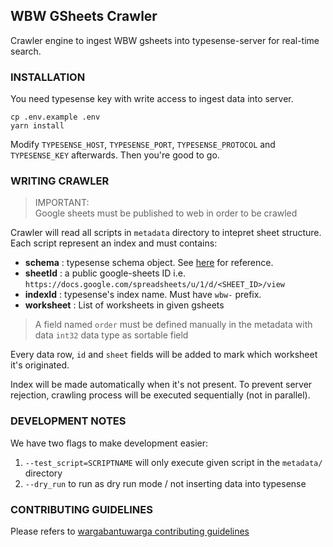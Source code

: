 ## WBW GSheets Crawler

Crawler engine to ingest WBW gsheets into typesense-server for real-time search.

### INSTALLATION

You need typesense key with write access to ingest data into server.

```
cp .env.example .env
yarn install
```

Modify `TYPESENSE_HOST`, `TYPESENSE_PORT`, `TYPESENSE_PROTOCOL` and `TYPESENSE_KEY` afterwards. Then you're good to go.

### WRITING CRAWLER

> IMPORTANT:  
> Google sheets must be published to web in order to be crawled

Crawler will read all scripts in `metadata` directory to intepret sheet structure. Each script represent an index and must contains:

- **schema** : typesense schema object. See [here](https://typesense.org/docs/0.21.0/api/collections.html#create-a-collection) for reference.
- **sheetId** : a public google-sheets ID i.e.  
  `https://docs.google.com/spreadsheets/u/1/d/<SHEET_ID>/view`
- **indexId** : typesense's index name. Must have `wbw-` prefix.
- **worksheet** : List of worksheets in given gsheets

> A field named `order` must be defined manually in the metadata with data `int32` data type as sortable field

Every data row, `id` and `sheet` fields will be added to mark which worksheet it's originated.

Index will be made automatically when it's not present. To prevent server rejection, crawling process will be executed sequentially (not in parallel).

### DEVELOPMENT NOTES

We have two flags to make development easier:

1. `--test_script=SCRIPTNAME` will only execute given script in the `metadata/` directory
2. `--dry_run` to run as dry run mode / not inserting data into typesense

### CONTRIBUTING GUIDELINES

Please refers to [wargabantuwarga contributing guidelines](https://github.com/kawalcovid19/wargabantuwarga.com/blob/main/CONTRIBUTING.md)
